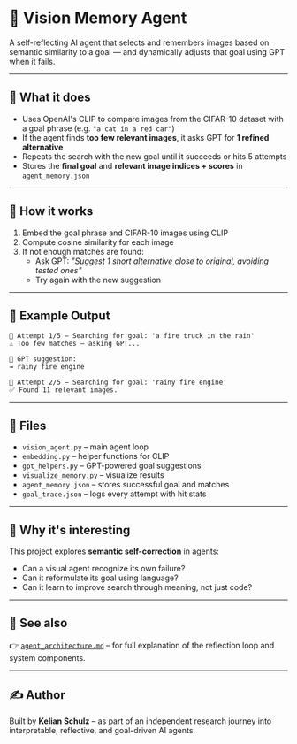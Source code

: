 # 🧠 Vision Memory Agent

A self-reflecting AI agent that selects and remembers images based on semantic similarity to a goal — and dynamically adjusts that goal using GPT when it fails.

---

## 🚀 What it does

- Uses OpenAI's CLIP to compare images from the CIFAR-10 dataset with a goal phrase (e.g. `"a cat in a red car"`)
- If the agent finds **too few relevant images**, it asks GPT for **1 refined alternative**
- Repeats the search with the new goal until it succeeds or hits 5 attempts
- Stores the **final goal** and **relevant image indices + scores** in `agent_memory.json`

---

## 🤖 How it works

1. Embed the goal phrase and CIFAR-10 images using CLIP
2. Compute cosine similarity for each image
3. If not enough matches are found:
   - Ask GPT: *"Suggest 1 short alternative close to original, avoiding tested ones"*
   - Try again with the new suggestion

---

## 🧪 Example Output

```
🎯 Attempt 1/5 – Searching for goal: 'a fire truck in the rain'
⚠️ Too few matches – asking GPT...

🔁 GPT suggestion:
→ rainy fire engine

🎯 Attempt 2/5 – Searching for goal: 'rainy fire engine'
✅ Found 11 relevant images.
```

---

## 📁 Files

- `vision_agent.py` – main agent loop
- `embedding.py` – helper functions for CLIP
- `gpt_helpers.py` – GPT-powered goal suggestions
- `visualize_memory.py` – visualize results
- `agent_memory.json` – stores successful goal and matches
- `goal_trace.json` – logs every attempt with hit stats

---

## 🧠 Why it's interesting

This project explores **semantic self-correction** in agents:
- Can a visual agent recognize its own failure?
- Can it reformulate its goal using language?
- Can it learn to improve search through meaning, not just code?

---

## 📄 See also

👉 [`agent_architecture.md`](agent_architecture.md) – for full explanation of the reflection loop and system components.

---

## ✍️ Author

Built by **Kelian Schulz** – as part of an independent research journey into  
interpretable, reflective, and goal-driven AI agents.